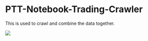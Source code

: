 # PTT-Notebook-Trading-Crawler
This is used to crawl and combine the data together.

![](https://i.imgur.com/qCDQmH1.png)
